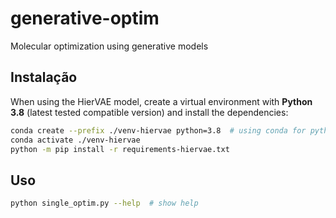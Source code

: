 # generative-optim
Molecular optimization using generative models

## Instalação
When using the HierVAE model, create a virtual environment with **Python 3.8** (latest tested compatible version) and install the dependencies:

```bash
conda create --prefix ./venv-hiervae python=3.8  # using conda for python 3.8
conda activate ./venv-hiervae
python -m pip install -r requirements-hiervae.txt
```

## Uso
```bash
python single_optim.py --help  # show help
```

